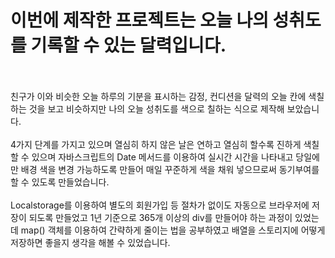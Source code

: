 <h1>이번에 제작한 프로젝트는 오늘 나의 성취도를 기록할 수 있는 달력입니다.</h1><br><br> 친구가 이와 비슷한 오늘 하루의 기분을 표시하는 감정, 컨디션을 달력의 오늘 칸에 색칠하는 것을 보고 비슷하지만 나의 오늘 성취도를 색으로 칠하는 식으로 제작해 보았습니다.<br><br> 4가지 단계를 가지고 있으며 열심히 하지 않은 날은 연하고 열심히 할수록 진하게 색칠할 수 있으며 자바스크립트의 Date 메서드를 이용하여 실시간 시간을 나타내고 당일에만 배경 색을 변경 가능하도록 만들어 매일 꾸준하게 색을 채워 넣으므로써 동기부여를 할 수 있도록 만들었습니다.<br><br> Localstorage를 이용하여 별도의 회원가입 등 절차가 없이도 자동으로 브라우저에 저장이 되도록 만들었고 1년 기준으로 365개 이상의 div를 만들어야 하는 과정이 있었는데 map() 객체를 이용하여 간략하게 줄이는 법을 공부하였고 배열을 스토리지에 어떻게 저장하면 좋을지 생각을 해볼 수 있었습니다.
